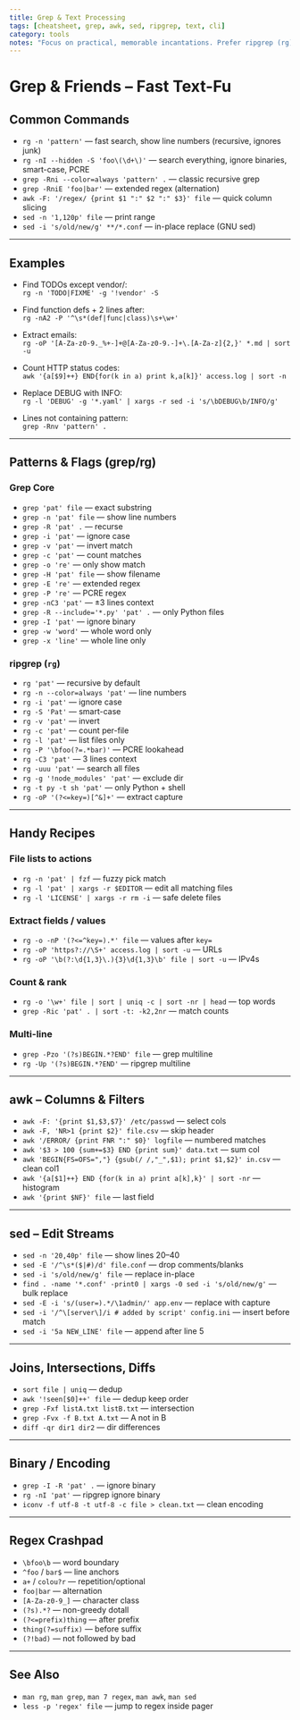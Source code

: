 ```yaml
---
title: Grep & Text Processing
tags: [cheatsheet, grep, awk, sed, ripgrep, text, cli]
category: tools
notes: "Focus on practical, memorable incantations. Prefer ripgrep (rg) where available for speed and sane defaults. GNU grep/awk/sed syntax assumed."
---
```


# Grep & Friends – Fast Text-Fu

## Common Commands
- `rg -n 'pattern'` — fast search, show line numbers (recursive, ignores junk)
- `rg -nI --hidden -S 'foo\(\d+\)'` — search everything, ignore binaries, smart-case, PCRE
- `grep -Rni --color=always 'pattern' .` — classic recursive grep
- `grep -RniE 'foo|bar'` — extended regex (alternation)
- `awk -F: '/regex/ {print $1 ":" $2 ":" $3}' file` — quick column slicing
- `sed -n '1,120p' file` — print range  
- `sed -i 's/old/new/g' **/*.conf` — in-place replace (GNU sed)

---

## Examples

- Find TODOs except vendor/:  
  `rg -n 'TODO|FIXME' -g '!vendor' -S`  

- Find function defs + 2 lines after:  
  `rg -nA2 -P '^\s*(def|func|class)\s+\w+'`  

- Extract emails:  
  `rg -oP '[A-Za-z0-9._%+-]+@[A-Za-z0-9.-]+\.[A-Za-z]{2,}' *.md | sort -u`  

- Count HTTP status codes:  
  `awk '{a[$9]++} END{for(k in a) print k,a[k]}' access.log | sort -n`  

- Replace DEBUG with INFO:  
  `rg -l 'DEBUG' -g '*.yaml' | xargs -r sed -i 's/\bDEBUG\b/INFO/g'`  

- Lines not containing pattern:  
  `grep -Rnv 'pattern' .`  

---

## Patterns & Flags (grep/rg)

### Grep Core
- `grep 'pat' file` — exact substring
- `grep -n 'pat' file` — show line numbers
- `grep -R 'pat' .` — recurse
- `grep -i 'pat'` — ignore case
- `grep -v 'pat'` — invert match
- `grep -c 'pat'` — count matches
- `grep -o 're'` — only show match
- `grep -H 'pat' file` — show filename
- `grep -E 're'` — extended regex
- `grep -P 're'` — PCRE regex
- `grep -nC3 'pat'` — ±3 lines context
- `grep -R --include='*.py' 'pat' .` — only Python files
- `grep -I 'pat'` — ignore binary
- `grep -w 'word'` — whole word only
- `grep -x 'line'` — whole line only

### ripgrep (`rg`)
- `rg 'pat'` — recursive by default
- `rg -n --color=always 'pat'` — line numbers
- `rg -i 'pat'` — ignore case
- `rg -S 'Pat'` — smart-case
- `rg -v 'pat'` — invert
- `rg -c 'pat'` — count per-file
- `rg -l 'pat'` — list files only
- `rg -P '\bfoo(?=.*bar)'` — PCRE lookahead
- `rg -C3 'pat'` — 3 lines context
- `rg -uuu 'pat'` — search all files
- `rg -g '!node_modules' 'pat'` — exclude dir
- `rg -t py -t sh 'pat'` — only Python + shell
- `rg -oP '(?<=key=)[^&]+'` — extract capture

---

## Handy Recipes

### File lists to actions
- `rg -n 'pat' | fzf` — fuzzy pick match  
- `rg -l 'pat' | xargs -r $EDITOR` — edit all matching files  
- `rg -l 'LICENSE' | xargs -r rm -i` — safe delete files  

### Extract fields / values
- `rg -o -nP '(?<=^key=).*' file` — values after `key=`  
- `rg -oP 'https?://\S+' access.log | sort -u` — URLs  
- `rg -oP '\b(?:\d{1,3}\.){3}\d{1,3}\b' file | sort -u` — IPv4s  

### Count & rank
- `rg -o '\w+' file | sort | uniq -c | sort -nr | head` — top words  
- `grep -Ric 'pat' . | sort -t: -k2,2nr` — match counts  

### Multi-line
- `grep -Pzo '(?s)BEGIN.*?END' file` — grep multiline  
- `rg -Up '(?s)BEGIN.*?END'` — ripgrep multiline  

---

## awk – Columns & Filters
- `awk -F: '{print $1,$3,$7}' /etc/passwd` — select cols  
- `awk -F, 'NR>1 {print $2}' file.csv` — skip header  
- `awk '/ERROR/ {print FNR ":" $0}' logfile` — numbered matches  
- `awk '$3 > 100 {sum+=$3} END {print sum}' data.txt` — sum col  
- `awk 'BEGIN{FS=OFS=","} {gsub(/ /,"_",$1); print $1,$2}' in.csv` — clean col1  
- `awk '{a[$1]++} END {for(k in a) print a[k],k}' | sort -nr` — histogram  
- `awk '{print $NF}' file` — last field  

---

## sed – Edit Streams
- `sed -n '20,40p' file` — show lines 20–40  
- `sed -E '/^\s*($|#)/d' file.conf` — drop comments/blanks  
- `sed -i 's/old/new/g' file` — replace in-place  
- `find . -name '*.conf' -print0 | xargs -0 sed -i 's/old/new/g'` — bulk replace  
- `sed -E -i 's/(user=).*/\1admin/' app.env` — replace with capture  
- `sed -i '/^\[server\]/i # added by script' config.ini` — insert before match  
- `sed -i '5a NEW_LINE' file` — append after line 5  

---

## Joins, Intersections, Diffs
- `sort file | uniq` — dedup  
- `awk '!seen[$0]++' file` — dedup keep order  
- `grep -Fxf listA.txt listB.txt` — intersection  
- `grep -Fvx -f B.txt A.txt` — A not in B  
- `diff -qr dir1 dir2` — dir differences  

---

## Binary / Encoding
- `grep -I -R 'pat' .` — ignore binary  
- `rg -nI 'pat'` — ripgrep ignore binary  
- `iconv -f utf-8 -t utf-8 -c file > clean.txt` — clean encoding  

---

## Regex Crashpad
- `\bfoo\b` — word boundary  
- `^foo` / `bar$` — line anchors  
- `a+` / `colou?r` — repetition/optional  
- `foo|bar` — alternation  
- `[A-Za-z0-9_]` — character class  
- `(?s).*?` — non-greedy dotall  
- `(?<=prefix)thing` — after prefix  
- `thing(?=suffix)` — before suffix  
- `(?!bad)` — not followed by bad  

---

## See Also
- `man rg`, `man grep`, `man 7 regex`, `man awk`, `man sed`  
- `less -p 'regex' file` — jump to regex inside pager  